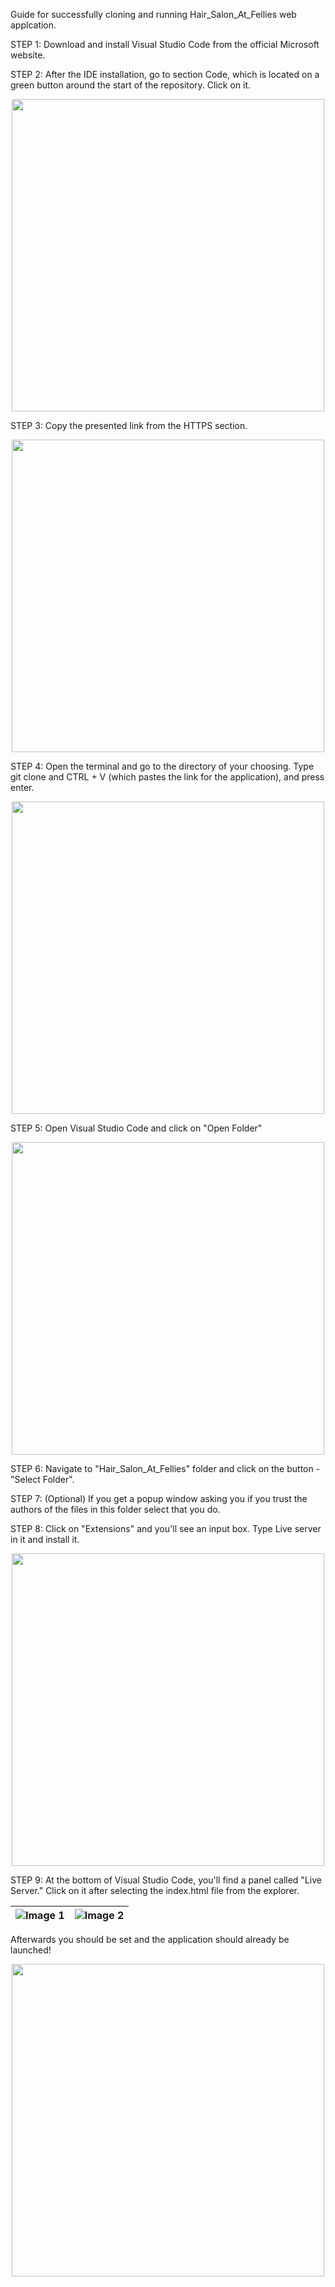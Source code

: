 Guide for successfully cloning and running Hair_Salon_At_Fellies web applcation.

STEP 1: Download and install Visual Studio Code from the official Microsoft website.

STEP 2: After the IDE installation, go to section Code, which is located on a green button around the start of the repository. Click on it.

<div align="center">
    <img src="https://github.com/user-attachments/assets/9324a0b9-5d95-41d7-b8cc-97aa23f4a3f0" width="500"/>
</div>

STEP 3: Copy the presented link from the HTTPS section.

<div align="center">
    <img src="https://github.com/user-attachments/assets/a1e38244-97c0-4ea4-8cd0-ac81ad338723" width="500"/>
</div>

STEP 4: Open the terminal and go to the directory of your choosing. Type git clone and CTRL + V (which pastes the link for the application), and press enter.

<div align="center">
    <img src="https://github.com/user-attachments/assets/c30bef39-234b-4d2f-9f9d-98cd0bf1581f" width="500"/>
</div>

STEP 5: Open Visual Studio Code and click on "Open Folder"
<div align="center">
    <img src="https://github.com/user-attachments/assets/0520bbe8-daf3-4f95-9e93-a36c487b8c15" width="500"/>
</div>

STEP 6: Navigate to "Hair_Salon_At_Fellies" folder and click on the button - "Select Folder".

STEP 7: (Optional) If  you get a popup window asking you if you trust the authors of the files in this folder select that you do.

STEP 8: Click on "Extensions" and you'll see an input box. Type Live server in it and install it.

<div align="center">
    <img src="https://github.com/user-attachments/assets/dfec31d3-4e3e-46b2-b70b-71ce29bb6c9b" width="500"/>
</div>

STEP 9: At the bottom of Visual Studio Code, you'll find a panel called "Live Server." Click on it after selecting the index.html file from the explorer.

| ![Image 1](https://github.com/user-attachments/assets/84c6fb6d-61b2-423d-8af8-9d9af1f923a3) | ![Image 2](https://github.com/user-attachments/assets/578596ee-98a8-4eb8-861d-9f718e3cfe1e) |
|:---:|:---:|

Afterwards you should be set and the application should already be launched!
<div align="center">
    <img src="https://github.com/user-attachments/assets/f4fd350a-910c-4702-b37a-b083cbd82a7c" width="500"/>
</div>
